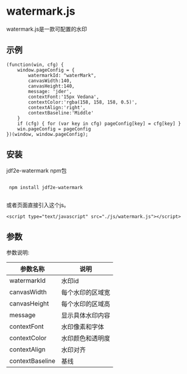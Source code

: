 # watermark.js

  watermark.js是一款可配置的水印
## 示例
```
(function(win, cfg) {
    window.pageConfig = {
        watermarkId: "waterMark",
        canvasWidth:140,
        canvasHeight:140,
        message: 'jder',
        contextFont:'15px Vedana',
        contextColor:'rgba(158, 158, 158, 0.5)',
        contextAlign:'right',
        contextBaseline:'Middle'
    }
    if (cfg) { for (var key in cfg) pageConfig[key] = cfg[key] }
    win.pageConfig = pageConfig
})(window, window.pageConfig);

```
## 安装
jdf2e-watermark npm包

```

 npm install jdf2e-watermark
 
```
或者页面直接引入这个js。
```
<script type="text/javascript" src="./js/watermark.js"></script>

```
  
## 参数

  
  参数说明:
  
  | 参数名称      | 说明  
  |  ---------- | ----------
  | watermarkId         |  水印id
  | canvasWidth         |  每个水印的区域宽
  | canvasHeight        |  每个水印的区域高
  | message             |  显示具体水印内容
  | contextFont         |  水印像素和字体
  | contextColor        |  水印颜色和透明度
  | contextAlign        |  水印对齐
  | contextBaseline     |  基线
  
  

 

